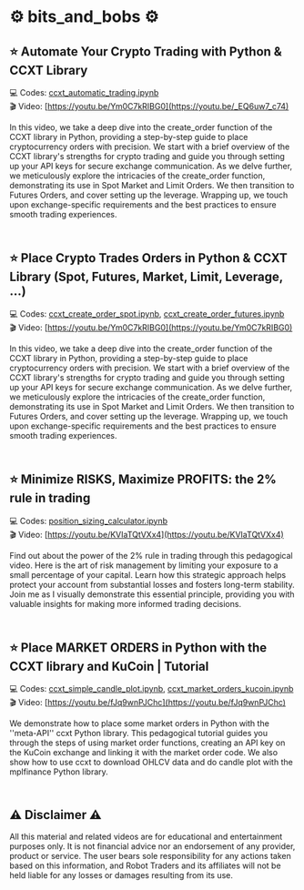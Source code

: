 # ⚙️ bits_and_bobs ⚙️

⭐ Automate Your Crypto Trading with Python & CCXT Library
-------------
💻 Codes: [ccxt_automatic_trading.ipynb](https://github.com/RobotTraders/bits_and_bobs/blob/main/ccxt_automatic_trading.ipynb)
\
🎬 Video: [https://youtu.be/Ym0C7kRIBG0](https://youtu.be/_EQ6uw7_c74)

In this video, we take a deep dive into the create_order function of the CCXT library in Python, providing a step-by-step guide to place cryptocurrency orders with precision. We start with a brief overview of the CCXT library's strengths for crypto trading and guide you through setting up your API keys for secure exchange communication. As we delve further, we meticulously explore the intricacies of the create_order function, demonstrating its use in Spot Market and Limit Orders. We then transition to Futures Orders, and cover setting up the leverage. Wrapping up, we touch upon exchange-specific requirements and the best practices to ensure smooth trading experiences. 

\
⭐ Place Crypto Trades Orders in Python & CCXT Library (Spot, Futures, Market, Limit, Leverage, ...)
-------------
💻 Codes:
[ccxt_create_order_spot.ipynb](https://github.com/RobotTraders/bits_and_bobs/blob/main/ccxt_create_order_spot.ipynb), 
[ccxt_create_order_futures.ipynb](https://github.com/RobotTraders/bits_and_bobs/blob/main/ccxt_create_order_futures.ipynb)
\
🎬 Video: [https://youtu.be/Ym0C7kRIBG0](https://youtu.be/Ym0C7kRIBG0)

In this video, we take a deep dive into the create_order function of the CCXT library in Python, providing a step-by-step guide to place cryptocurrency orders with precision. We start with a brief overview of the CCXT library's strengths for crypto trading and guide you through setting up your API keys for secure exchange communication. As we delve further, we meticulously explore the intricacies of the create_order function, demonstrating its use in Spot Market and Limit Orders. We then transition to Futures Orders, and cover setting up the leverage. Wrapping up, we touch upon exchange-specific requirements and the best practices to ensure smooth trading experiences. 

\
⭐ Minimize RISKS, Maximize PROFITS: the 2% rule in trading
-------------
💻 Codes: [position_sizing_calculator.ipynb](https://github.com/RobotTraders/bits_and_bobs/blob/main/position_sizing_calculator.ipynb) 
\
🎬 Video: [https://youtu.be/KVIaTQtVXx4](https://youtu.be/KVIaTQtVXx4)

Find out about the power of the 2% rule in trading through this pedagogical video. Here is the art of risk management by limiting your exposure to a small percentage of your capital. Learn how this strategic approach helps protect your account from substantial losses and fosters long-term stability. Join me as I visually demonstrate this essential principle, providing you with valuable insights for making more informed trading decisions. 

\
⭐ Place MARKET ORDERS in Python with the CCXT library and KuCoin | Tutorial
-------------
💻 Codes: [ccxt_simple_candle_plot.ipynb](https://github.com/RobotTraders/bits_and_bobs/blob/main/ccxt_simple_candle_plot.ipynb), 
[ccxt_market_orders_kucoin.ipynb](https://github.com/RobotTraders/bits_and_bobs/blob/main/ccxt_market_orders_kucoin.ipynb) 
\
🎬 Video: [https://youtu.be/fJq9wnPJChc](https://youtu.be/fJq9wnPJChc)

We demonstrate how to place some market orders in Python with the ''meta-API'' ccxt Python library. This pedagogical tutorial guides you through the steps of using market order functions, creating an API key on the KuCoin exchange and linking it with the market order code. We also show how to use ccxt to download OHLCV data and do candle plot with the mplfinance Python library.

\
⚠️ Disclaimer ⚠️
-------------
All this material and related videos are for educational and entertainment purposes only. It is not financial advice nor an endorsement of any provider, product or service. The user bears sole responsibility for any actions taken based on this information, and Robot Traders and its affiliates will not be held liable for any losses or damages resulting from its use. 
